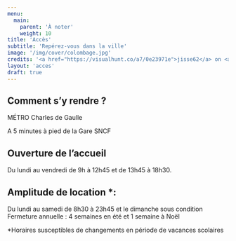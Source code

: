 ```yaml
---
menu:
  main:
    parent: 'À noter'
    weight: 10
title: 'Accès'
subtitle: 'Repérez-vous dans la ville'
image: '/img/cover/colombage.jpg'
credits: '<a href="https://visualhunt.co/a7/0e23971e">jisse62</a> on <a href="https://visualhunt.com/re10/73fb5f13">Visualhunt</a> - <a href="http://creativecommons.org/licenses/by-nc-sa/2.0/">CC 2.0 BY-NC-SA</a>'
layout: 'acces'
draft: true
---
```


## Comment s’y rendre ?

MÉTRO Charles de Gaulle

A 5 minutes à pied de la Gare SNCF

## Ouverture de l’accueil

Du lundi au vendredi de 9h à 12h45 et de 13h45 à 18h30.

## Amplitude de location *:

Du lundi au samedi de 8h30 à 23h45 et le dimanche sous condition
Fermeture annuelle : 4 semaines en été et 1 semaine à Noël

*Horaires susceptibles de changements en période de vacances scolaires

